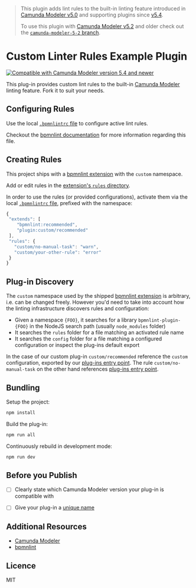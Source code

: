 > This plugin adds lint rules to the built-in linting feature introduced in [Camunda Modeler v5.0](https://github.com/camunda/camunda-modeler/blob/develop/CHANGELOG.md#500) and supporting plugins since [v5.4](https://github.com/camunda/camunda-modeler/blob/develop/CHANGELOG.md#540).
>
> To use this plugin with [Camunda Modeler v5.2](https://github.com/camunda/camunda-modeler/blob/develop/CHANGELOG.md#520) and older check out the [`camunda-modeler-5-2` branch](https://github.com/camunda/camunda-modeler-custom-linter-rules-plugin/tree/camunda-modeler-5-2).

# Custom Linter Rules Example Plugin

[![Compatible with Camunda Modeler version 5.4 and newer](https://img.shields.io/badge/Camunda%20Modeler->=5.4-blue.svg)](https://github.com/camunda/camunda-modeler)

This plug-in provides custom lint rules to the built-in [Camunda Modeler](https://github.com/camunda/camunda-modeler) linting feature. Fork it to suit your needs.


## Configuring Rules

Use the local [`.bpmnlintrc` file](.bpmnlintrc) to configure active lint rules.

Checkout the [bpmnlint documentation](https://github.com/bpmn-io/bpmnlint#configuration) for more information regarding this file.


## Creating Rules

This project ships with a [bpmnlint extension](./bpmnlint-plugin-custom) with the `custom` namespace. 

Add or edit rules in the [extension's `rules` directory](./bpmnlint-plugin-custom/rules). 

In order to use the rules (or provided configurations), activate them via the local [`.bpmnlintrc` file](.bpmnlintrc), prefixed with the namespace: 

 ```javascript
{
  "extends": [
     "bpmnlint:recommended",
     "plugin:custom/recommended"
  ],
  "rules": {
    "custom/no-manual-task": "warn",
    "custom/your-other-rule": "error"
  }
}
```


## Plug-in Discovery

The `custom` namespace used by the shipped [bpmnlint extension](./bpmnlint-plugin-custom) is arbitrary, i.e. can be changed freely. However you'd need to take into account how the linting infrastructure discovers rules and configuration:

* Given a namespace `{FOO}`, it searches for a library `bpmnlint-plugin-{FOO}` in the NodeJS search path (usually `node_modules` folder)
* It searches the `rules` folder for a file matching an activated rule name
* It searches the `config` folder for a file matching a configured configuration or inspect the plug-ins default export

In the case of our custom plug-in `custom/recommended` reference the `custom` configuration, exported by our [plug-ins entry point](/bpmnlint-plugin-custom/index.js). The rule `custom/no-manual-task` on the other hand references [plug-ins entry point](/bpmnlint-plugin-custom/index.js).


## Bundling

Setup the project:

```sh
npm install
```

Build the plug-in:

```sh
npm run all
```

Continuously rebuild in development mode:

```sh
npm run dev
```

## Before you Publish

* [ ] Clearly state which Camunda Modeler version your plug-in is compatible with
* [ ] Give your plug-in a [unique name](./index.js)


## Additional Resources

* [Camunda Modeler](https://github.com/camunda/camunda-modeler)
* [bpmnlint](https://github.com/bpmn-io/bpmnlint)


## Licence

MIT
